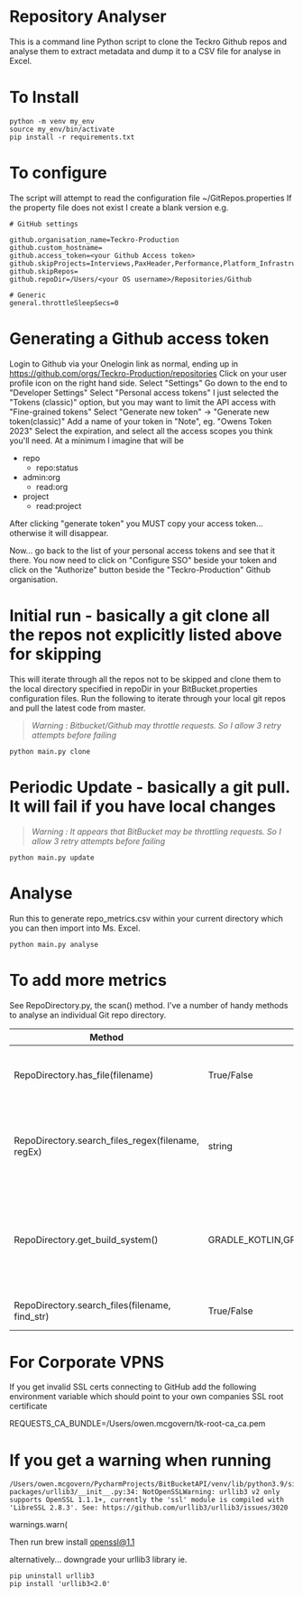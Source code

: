 # Repository Analyser

This is a command line Python script to clone the Teckro Github repos and analyse them 
to extract metadata and dump it to a CSV file for analyse in Excel.

# To Install

    python -m venv my_env
    source my_env/bin/activate
    pip install -r requirements.txt

# To configure

The script will attempt to read the configuration file ~/GitRepos.properties
If the property file does not exist I create a blank version e.g.

    # GitHub settings

    github.organisation_name=Teckro-Production    
    github.custom_hostname=
    github.access_token=<your Github Access token>
    github.skipProjects=Interviews,PaxHeader,Performance,Platform_Infrastructure,Validation
    github.skipRepos=
    github.repoDir=/Users/<your OS username>/Repositories/Github
    
    # Generic
    general.throttleSleepSecs=0


# Generating a Github access token

Login to Github via your Onelogin link as normal, ending up in https://github.com/orgs/Teckro-Production/repositories
Click on your user profile icon on the right hand side.
Select "Settings"
Go down to the end to "Developer Settings"
Select "Personal access tokens"
I just selected the "Tokens (classic)" option, but you may want to limit the API access with "Fine-grained tokens"
Select "Generate new token" -> "Generate new token(classic)"
Add a name of your token in "Note", eg. "Owens Token 2023"
Select the expiration, and select all the access scopes you think you'll need.
At a minimum I imagine that will be 
- repo
  - repo:status
- admin:org
  - read:org
- project
  - read:project

After clicking "generate token" you MUST copy your access token... otherwise it will disappear.

Now... go back to the list of your personal access tokens and see that it there.
You now need to click on "Configure SSO" beside your token and click on the "Authorize" button beside the 
"Teckro-Production" Github organisation.


# Initial run - basically a git clone all the repos not explicitly listed above for skipping

This will iterate through all the repos not to be skipped and clone them to the local directory specified in repoDir in your BitBucket.properties configuration files.
Run the following to iterate through your local git repos and pull the latest code from master.

> *Warning : Bitbucket/Github may throttle requests. So I allow 3 retry attempts before failing*

    python main.py clone

# Periodic Update - basically a git pull.  It will fail if you have local changes

> *Warning : It appears that BitBucket may be throttling requests. So I allow 3 retry attempts before failing*

    python main.py update

# Analyse

Run this to generate repo_metrics.csv within your current directory which you can then import into Ms. Excel.

    python main.py analyse

# To add more metrics

See RepoDirectory.py, the scan() method.
I've a number of handy methods to analyse an individual Git repo directory.

| Method                                            | Returns                                            | Example                                                      | Description                                                                                                                      |
|---------------------------------------------------|----------------------------------------------------|--------------------------------------------------------------|----------------------------------------------------------------------------------------------------------------------------------|
| RepoDirectory.has_file(filename)                  | True/False                                         | repo.has_file("Dockerfile")                                  | Recurse through the repo and returns true if it finds at least one matching file                                                 |                                               
| RepoDirectory.search_files_regex(filename, regEx) | string                                             | repo.search_files_regex("Dockerfile", r'^FROM\s(.*)$')       | Searches for a file and returns the first matching RegEx expression.  Eg. here the base docker image                             |
| RepoDirectory.get_build_system()                  | GRADLE_KOTLIN,GRADLE_JAVA,MAVEN,WEB,PYTHON,UNKNOWN | repo.get_build_system()                                      | Based on the presence of build specific files. Returns an enum whose value contains the filename we found eg. "build_gradle.kts" |
| RepoDirectory.search_files(filename, find_str)    | True/False                                         | repo.search_files(self.get_build_system().value, "snapshot") | Simple string searching of a file, not RegEx.                                                                                    |


# For Corporate VPNS

If you get invalid SSL certs connecting to GitHub add the following environment variable
which should point to your own companies SSL root certificate

REQUESTS_CA_BUNDLE=/Users/owen.mcgovern/tk-root-ca_ca.pem

# If you get a warning when running 

    /Users/owen.mcgovern/PycharmProjects/BitBucketAPI/venv/lib/python3.9/site-packages/urllib3/__init__.py:34: NotOpenSSLWarning: urllib3 v2 only supports OpenSSL 1.1.1+, currently the 'ssl' module is compiled with 'LibreSSL 2.8.3'. See: https://github.com/urllib3/urllib3/issues/3020
  warnings.warn(

Then run
    brew install openssl@1.1

alternatively... downgrade your urllib3 library ie.

    pip uninstall urllib3
    pip install 'urllib3<2.0'



    